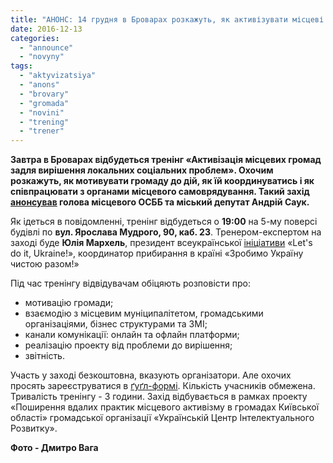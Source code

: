 ```yaml
---
title: "АНОНС: 14 грудня в Броварах розкажуть, як активізувати місцеві громади"
date: 2016-12-13
categories: 
  - "announce"
  - "novyny"
tags: 
  - "aktyvizatsiya"
  - "anons"
  - "brovary"
  - "gromada"
  - "novini"
  - "trening"
  - "trener"
---
```


**Завтра в Броварах відбудеться тренінг «Активізація місцевих громад задля вирішення локальних соціальних проблем». Охочим розкажуть, як мотивувати громаду до дій, як їй координуватись і як співпрацювати з органами місцевого самоврядування. Такий захід [анонсував](https://www.facebook.com/groups/brovary/permalink/1457593984270563/) голова місцевого ОСББ та міський депутат Андрій Саук.**

Як ідеться в повідомленні, тренінг відбудеться о **19:00** на 5-му поверсі будівлі по **вул. Ярослава Мудрого, 90, каб. 23**. Тренером-експертом на заході буде **Юлія Мархель**, президент всеукраїнської [ініціативи](https://mpz.brovary.org/velykyj-subotnyk-brovarchany-zibraly-2000-mishkiv-smittya/) «Let's do it, Ukraine!», координатор прибирання в країні «Зробимо Україну чистою разом!»

Під час тренінгу відвідувачам обіцяють розповісти про:

- мотивацію громади;
- взаємодію з місцевим муніципалітетом, громадськими організаціями, бізнес структурами та ЗМІ;
- канали комунікації: онлайн та офлайн платформи;
- реалізацію проекту від проблеми до вирішення;
- звітність.

Участь у заході безкоштовна, вказують організатори. Але охочих просять зареєструватися в [ґуґл-формі](https://docs.google.com/forms/d/e/1FAIpQLSdKbx1xQeaOgKhSyOddyCOSQBtrSo2V53HhvEF4HQUzBjlTuw/viewform). Кількість учасників обмежена. Тривалість тренінгу - 3 години. Захід відбувається в рамках проекту «Поширення вдалих практик місцевого активізму в громадах Київської області» громадської організації «Українській Центр Інтелектуального Розвитку».

**Фото - Дмитро Вага**
